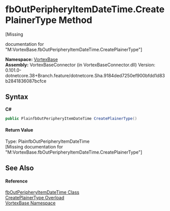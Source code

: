 # fbOutPeripheryItemDateTime.CreatePlainerType Method 
 

\[Missing <summary> documentation for "M:VortexBase.fbOutPeripheryItemDateTime.CreatePlainerType"\]

**Namespace:**&nbsp;<a href="N_VortexBase.md">VortexBase</a><br />**Assembly:**&nbsp;VortexBaseConnector (in VortexBaseConnector.dll) Version: 0.101.0-dotnetcore.38+Branch.feature/dotnetcore.Sha.9184ded7250ef900bfdd1d83b2841836087bcfce

## Syntax

**C#**<br />
``` C#
public PlainfbOutPeripheryItemDateTime CreatePlainerType()
```


#### Return Value
Type: PlainfbOutPeripheryItemDateTime<br />\[Missing <returns> documentation for "M:VortexBase.fbOutPeripheryItemDateTime.CreatePlainerType"\]

## See Also


#### Reference
<a href="T_VortexBase_fbOutPeripheryItemDateTime.md">fbOutPeripheryItemDateTime Class</a><br /><a href="Overload_VortexBase_fbOutPeripheryItemDateTime_CreatePlainerType.md">CreatePlainerType Overload</a><br /><a href="N_VortexBase.md">VortexBase Namespace</a><br />